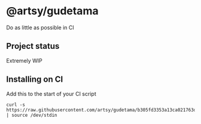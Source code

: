 # @artsy/gudetama

Do as little as possible in CI

## Project status

Extremely WIP

## Installing on CI

Add this to the start of your CI script

<!-- the_installation_command_is_on_the_next_line -->
    curl -s https://raw.githubusercontent.com/artsy/gudetama/b305fd3353a13ca021763d893a1fa12e7ee7d3cb/install.sh | source /dev/stdin

